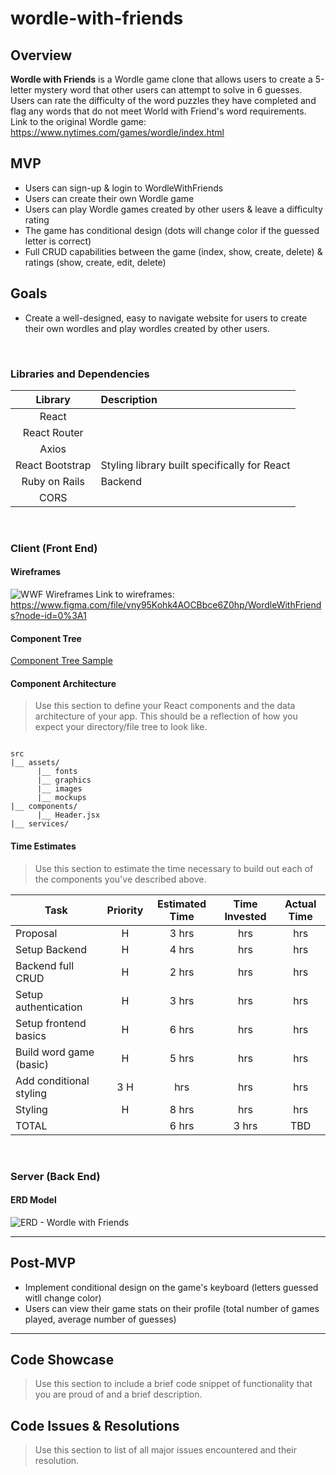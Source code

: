 # wordle-with-friends

## Overview

**Wordle with Friends** is a Wordle game clone that allows users to create a 5-letter mystery word that other users can attempt to solve in 6 guesses. Users can rate the difficulty of the word puzzles they have completed and flag any words that do not meet World with Friend's word requirements. 
Link to the original Wordle game: https://www.nytimes.com/games/wordle/index.html
<br>

## MVP
- Users can sign-up & login to WordleWithFriends
- Users can create their own Wordle game 
- Users can play Wordle games created by other users & leave a difficulty rating
- The game has conditional design (dots will change color if the guessed letter is correct)
- Full CRUD capabilities between the game (index, show, create, delete) & ratings (show, create, edit, delete)

## Goals
- Create a well-designed, easy to navigate website for users to create their own wordles and play wordles created by other users. 

<br>

### Libraries and Dependencies

|     Library      | Description                                |
| :--------------: | :----------------------------------------- |
|      React       | |
|   React Router   | |
|   Axios          |  |
| React Bootstrap  | Styling library built specifically for React|
|    Ruby on Rails | Backend |
|    CORS          |  |

<br>

### Client (Front End)

#### Wireframes

![WWF Wireframes](https://user-images.githubusercontent.com/91965654/155556227-d243504d-9c34-4fc0-aa9d-97d16767cea6.png)
Link to wireframes: https://www.figma.com/file/vny95Kohk4AOCBbce6Z0hp/WordleWithFriends?node-id=0%3A1

#### Component Tree

[Component Tree Sample](https://gist.git.generalassemb.ly/davidtwhitlatch/414107e2560ae0bb65e233570f2fe056#file-component-tree-png)

#### Component Architecture

> Use this section to define your React components and the data architecture of your app. This should be a reflection of how you expect your directory/file tree to look like. 

``` structure

src
|__ assets/
      |__ fonts
      |__ graphics
      |__ images
      |__ mockups
|__ components/
      |__ Header.jsx
|__ services/

```

#### Time Estimates

> Use this section to estimate the time necessary to build out each of the components you've described above.

| Task                | Priority | Estimated Time | Time Invested | Actual Time |
| ------------------- | :------: | :------------: | :-----------: | :---------: |
| Proposal            |    H     |      3 hrs      |      hrs     |     hrs    |
| Setup  Backend      |    H     |      4 hrs      |      hrs     |     hrs    |
| Backend full CRUD   |    H     |      2 hrs      |      hrs     |     hrs    |
| Setup authentication|    H     |      3 hrs      |      hrs     |     hrs    |
| Setup frontend basics|    H     |      6 hrs      |      hrs     |     hrs    |
| Build word game (basic)    |    H     |      5 hrs      |      hrs     |     hrs    |
| Add conditional styling    |    3 H     |      hrs      |      hrs     |     hrs    |
| Styling             |    H     |     8 hrs      |      hrs     |     hrs    |
| TOTAL               |          |     6 hrs      |     3 hrs     |     TBD     |

<br>

### Server (Back End)

#### ERD Model
![ERD - Wordle with Friends](https://user-images.githubusercontent.com/91965654/155542070-6e7add24-e88b-4539-9ac5-a376b394de39.png)
<br>

***

## Post-MVP
- Implement conditional design on the game's keyboard (letters guessed witll change color)
- Users can view their game stats on their profile (total number of games played, average number of guesses)

***

## Code Showcase

> Use this section to include a brief code snippet of functionality that you are proud of and a brief description.

## Code Issues & Resolutions

> Use this section to list of all major issues encountered and their resolution.



